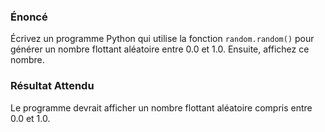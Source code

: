 ### Énoncé

Écrivez un programme Python qui utilise la fonction ```random.random()``` pour générer un nombre flottant aléatoire entre 0.0 et 1.0. Ensuite, affichez ce nombre.

### Résultat Attendu

Le programme devrait afficher un nombre flottant aléatoire compris entre 0.0 et 1.0.